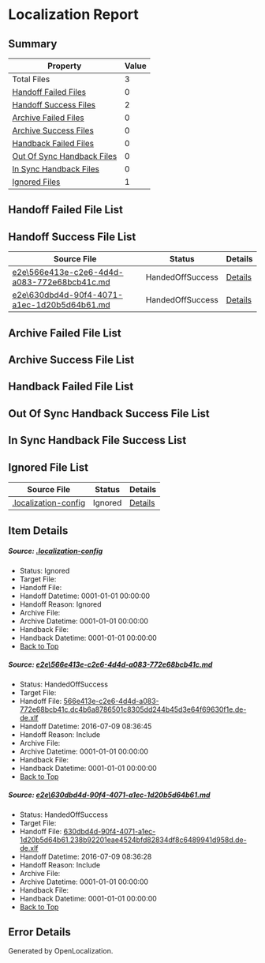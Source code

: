 # <a name='report-top'></a> Localization Report

## Summary
 Property | Value 
 -------- | ----- 
 Total Files | 3
[ Handoff Failed Files ](#handoff-failed-list)| 0
[ Handoff Success Files ](#handoff-success-list)| 2
[ Archive Failed Files ](#archive-failed-list)| 0
[ Archive Success Files ](#archive-success-list)| 0
[ Handback Failed Files ](#handback-failed-list)| 0
[ Out Of Sync Handback Files ](#outofsync-handback-success-list)| 0
[ In Sync Handback Files ](#insync-handback-success-list)| 0
[ Ignored Files ](#ignored-list)| 1

## <a name='handoff-failed-list'></a> Handoff Failed File List

## <a name='handoff-success-list'></a> Handoff Success File List
 Source File | Status | Details 
 ----------- | ------ | ------- 
 [e2e\566e413e-c2e6-4d4d-a083-772e68bcb41c.md](https://github.com/OpenLocalizationTestOrg/oltest/blob/878a3a6f5e1431ad55f8b5dcc9a58f23819fff19/e2e/566e413e-c2e6-4d4d-a083-772e68bcb41c.md) | HandedOffSuccess | [Details](#eeb881d5f5389fdb8da24d85abcdd1ff37c9efe51)
 [e2e\630dbd4d-90f4-4071-a1ec-1d20b5d64b61.md](https://github.com/OpenLocalizationTestOrg/oltest/blob/7ea929b19a0e710f6afc5a5a238853f513f34d4d/e2e/630dbd4d-90f4-4071-a1ec-1d20b5d64b61.md) | HandedOffSuccess | [Details](#4d36ab9607c601ae0fdcf6ab2f900fed952caae32)

## <a name='archive-failed-list'></a> Archive Failed File List

## <a name='archive-success-list'></a> Archive Success File List

## <a name='handback-failed-list'></a> Handback Failed File List

## <a name='outofsync-handback-success-list'></a> Out Of Sync Handback Success File List

## <a name='insync-handback-success-list'></a> In Sync Handback File Success List

## <a name='ignored-list'></a> Ignored File List
 Source File | Status | Details 
 ----------- | ------ | ------- 
 [.localization-config](https://github.com/OpenLocalizationTestOrg/oltest/blob/878a3a6f5e1431ad55f8b5dcc9a58f23819fff19/.localization-config) | Ignored | [Details](#3d4f252ac210baf56311d7e97dcc2db10974dbd20)

## Item Details
##### <a name='3d4f252ac210baf56311d7e97dcc2db10974dbd20'></a> Source: [.localization-config](https://github.com/OpenLocalizationTestOrg/oltest/blob/878a3a6f5e1431ad55f8b5dcc9a58f23819fff19/.localization-config)
* Status: Ignored
* Target File: 
* Handoff File: 
* Handoff Datetime: 0001-01-01 00:00:00
* Handoff Reason: Ignored
* Archive File: 
* Archive Datetime: 0001-01-01 00:00:00
* Handback File: 
* Handback Datetime: 0001-01-01 00:00:00
* [Back to Top](#report-top)

##### <a name='eeb881d5f5389fdb8da24d85abcdd1ff37c9efe51'></a> Source: [e2e\566e413e-c2e6-4d4d-a083-772e68bcb41c.md](https://github.com/OpenLocalizationTestOrg/oltest/blob/878a3a6f5e1431ad55f8b5dcc9a58f23819fff19/e2e/566e413e-c2e6-4d4d-a083-772e68bcb41c.md)
* Status: HandedOffSuccess
* Target File: 
* Handoff File: [566e413e-c2e6-4d4d-a083-772e68bcb41c.dc4b6a8786501c8305dd244b45d3e64f69630f1e.de-de.xlf](https://github.com/OpenLocalizationTestOrg/olhandoff-e2e/blob/ac62f60f465b381dc5831cf8b31091058d976ca0/ol-handoff/OpenLocalizationTestOrg/oltest-dede-fly/ci/ht/566e413e-c2e6-4d4d-a083-772e68bcb41c.dc4b6a8786501c8305dd244b45d3e64f69630f1e.de-de.xlf)
* Handoff Datetime: 2016-07-09 08:36:45
* Handoff Reason: Include
* Archive File: 
* Archive Datetime: 0001-01-01 00:00:00
* Handback File: 
* Handback Datetime: 0001-01-01 00:00:00
* [Back to Top](#report-top)

##### <a name='4d36ab9607c601ae0fdcf6ab2f900fed952caae32'></a> Source: [e2e\630dbd4d-90f4-4071-a1ec-1d20b5d64b61.md](https://github.com/OpenLocalizationTestOrg/oltest/blob/7ea929b19a0e710f6afc5a5a238853f513f34d4d/e2e/630dbd4d-90f4-4071-a1ec-1d20b5d64b61.md)
* Status: HandedOffSuccess
* Target File: 
* Handoff File: [630dbd4d-90f4-4071-a1ec-1d20b5d64b61.238b92201eae4524bfd82834df8c6489941d958d.de-de.xlf](https://github.com/OpenLocalizationTestOrg/olhandoff-e2e/blob/b1e566cba07b4230b4e49c2d9f0672768970edc1/ol-handoff/OpenLocalizationTestOrg/oltest-dede-fly/ci/ht/630dbd4d-90f4-4071-a1ec-1d20b5d64b61.238b92201eae4524bfd82834df8c6489941d958d.de-de.xlf)
* Handoff Datetime: 2016-07-09 08:36:28
* Handoff Reason: Include
* Archive File: 
* Archive Datetime: 0001-01-01 00:00:00
* Handback File: 
* Handback Datetime: 0001-01-01 00:00:00
* [Back to Top](#report-top)


## Error Details

Generated by OpenLocalization.
